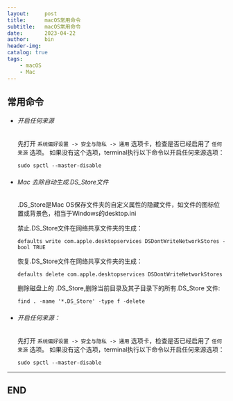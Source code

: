 ```yaml
---
layout:     post
title:      macOS常用命令
subtitle:   macOS常用命令
date:       2023-04-22
author:     bin
header-img: 
catalog: true
tags:
    - macOS
    - Mac
---
```


## 常用命令



- ###### 开启任何来源

	先打开 `系统偏好设置 -> 安全与隐私 -> 通用` 选项卡，检查是否已经启用了 `任何来源` 选项。 如果没有这个选项，terminal执行以下命令以开启任何来源选项：
	```
	sudo spctl --master-disable
	```



- ###### Mac 去除自动生成.DS_Store文件

  .DS_Store是Mac OS保存文件夹的自定义属性的隐藏文件，如文件的图标位置或背景色，相当于Windows的desktop.ini

  

  禁止.DS_Store文件在网络共享文件夹的生成：

  ```
  defaults write com.apple.desktopservices DSDontWriteNetworkStores -bool TRUE
  ```
  恢复.DS_Store文件在网络共享文件夹的生成：

  ```
  defaults delete com.apple.desktopservices DSDontWriteNetworkStores
  ```
  删除磁盘上的 .DS_Store,删除当前目录及其子目录下的所有.DS_Store 文件:

  ```
  find . -name '*.DS_Store' -type f -delete
  ```



- ###### 开启任何来源：

  先打开 `系统偏好设置 -> 安全与隐私 -> 通用` 选项卡，检查是否已经启用了 `任何来源` 选项。 如果没有这个选项，terminal执行以下命令以开启任何来源选项：

  ```
  sudo spctl --master-disable
  ```


















---

## END
